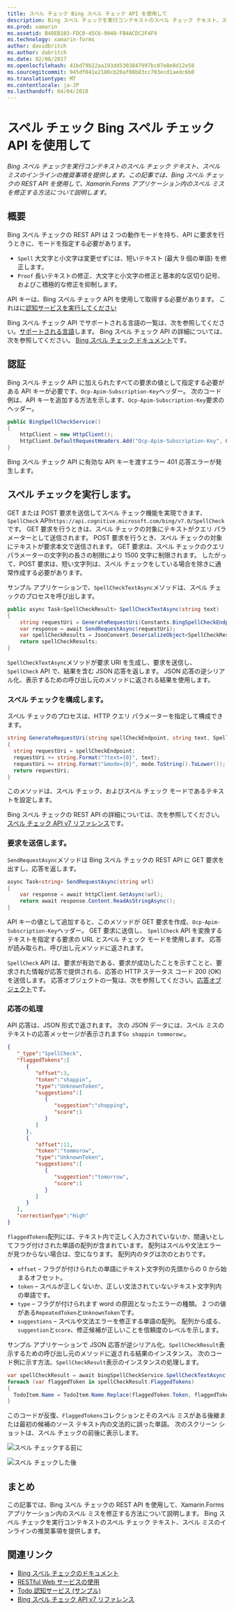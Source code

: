 ```yaml
---
title: スペル チェック Bing スペル チェック API を使用して
description: Bing スペル チェックを実行コンテキストのスペル チェック テキスト、スペル ミスのインラインの推奨事項を提供します。 この記事では、Bing スペル チェックの REST API を使用して、Xamarin.Forms アプリケーション内のスペル ミスを修正する方法について説明します。
ms.prod: xamarin
ms.assetid: B40EB103-FDC0-45C6-9940-FB4ACDC2F4F9
ms.technology: xamarin-forms
author: davidbritch
ms.author: dabritch
ms.date: 02/08/2017
ms.openlocfilehash: 41bd79b22aa193dd5303847997bc07e8e8d12e58
ms.sourcegitcommit: 945df041e2180cb20af08b83cc703ecd1aedc6b0
ms.translationtype: MT
ms.contentlocale: ja-JP
ms.lasthandoff: 04/04/2018
---
```

# <a name="spell-checking-using-the-bing-spell-check-api"></a>スペル チェック Bing スペル チェック API を使用して

_Bing スペル チェックを実行コンテキストのスペル チェック テキスト、スペル ミスのインラインの推奨事項を提供します。この記事では、Bing スペル チェックの REST API を使用して、Xamarin.Forms アプリケーション内のスペル ミスを修正する方法について説明します。_

## <a name="overview"></a>概要

Bing スペル チェックの REST API は 2 つの動作モードを持ち、API に要求を行うときに、モードを指定する必要があります。

- `Spell` 大文字と小文字は変更せずには、短いテキスト (最大 9 個の単語) を修正します。
- `Proof` 長いテキストの修正、大文字と小文字の修正と基本的な区切り記号、およびこ積極的な修正を抑制します。

API キーは、Bing スペル チェック API を使用して取得する必要があります。 これはに[認知サービスを実行してください](https://azure.microsoft.com/try/cognitive-services/)

Bing スペル チェック API でサポートされる言語の一覧は、次を参照してください。[サポートされる言語](/azure/cognitive-services/bing-spell-check/bing-spell-check-supported-languages/)します。 Bing スペル チェック API の詳細については、次を参照してください。 [Bing スペル チェック ドキュメント](/azure/cognitive-services/bing-spell-check/)です。

## <a name="authentication"></a>認証

Bing スペル チェック API に加えられたすべての要求の値として指定する必要がある API キーが必要です、`Ocp-Apim-Subscription-Key`ヘッダー。 次のコード例は、API キーを追加する方法を示します、`Ocp-Apim-Subscription-Key`要求のヘッダー。

```csharp
public BingSpellCheckService()
{
    httpClient = new HttpClient();
    httpClient.DefaultRequestHeaders.Add("Ocp-Apim-Subscription-Key", Constants.BingSpellCheckApiKey);
}
```

Bing スペル チェック API に有効な API キーを渡すエラー 401 応答エラーが発生します。

## <a name="performing-spell-checking"></a>スペル チェックを実行します。

GET または POST 要求を送信してスペル チェック機能を実現できます、 `SpellCheck` API`https://api.cognitive.microsoft.com/bing/v7.0/SpellCheck`です。 GET 要求を行うときは、スペル チェックの対象にテキストがクエリ パラメーターとして送信されます。 POST 要求を行うとき、スペル チェックの対象にテキストが要求本文で送信されます。 GET 要求は、スペル チェックのクエリ パラメーターの文字列の長さの制限により 1500 文字に制限されます。 したがって、POST 要求は、短い文字列は、スペル チェックをしている場合を除きに通常作成する必要があります。

サンプル アプリケーションで、`SpellCheckTextAsync`メソッドは、スペル チェックのプロセスを呼び出します。

```csharp
public async Task<SpellCheckResult> SpellCheckTextAsync(string text)
{
    string requestUri = GenerateRequestUri(Constants.BingSpellCheckEndpoint, text, SpellCheckMode.Spell);
    var response = await SendRequestAsync(requestUri);
    var spellCheckResults = JsonConvert.DeserializeObject<SpellCheckResult>(response);
    return spellCheckResults;
}
```

`SpellCheckTextAsync`メソッドが要求 URI を生成し、要求を送信し、 `SpellCheck` API で、結果を含む JSON 応答を返します。 JSON 応答の逆シリアル化、表示するための呼び出し元のメソッドに返される結果を使用します。

### <a name="configuring-spell-checking"></a>スペル チェックを構成します。

スペル チェックのプロセスは、HTTP クエリ パラメーターを指定して構成できます。

```csharp
string GenerateRequestUri(string spellCheckEndpoint, string text, SpellCheckMode mode)
{
  string requestUri = spellCheckEndpoint;
  requestUri += string.Format("?text={0}", text);                         // text to spell check
  requestUri += string.Format("&mode={0}", mode.ToString().ToLower());    // spellcheck mode - proof or spell
  return requestUri;
}
```

このメソッドは、スペル チェック、およびスペル チェック モードであるテキストを設定します。

Bing スペル チェックの REST API の詳細については、次を参照してください。[スペル チェック API v7 リファレンス](/rest/api/cognitiveservices/bing-spell-check-api-v7-reference/)です。

### <a name="sending-the-request"></a>要求を送信します。

`SendRequestAsync`メソッドは Bing スペル チェックの REST API に GET 要求を出すし、応答を返します。

```csharp
async Task<string> SendRequestAsync(string url)
{
    var response = await httpClient.GetAsync(url);
    return await response.Content.ReadAsStringAsync();
}
```

API キーの値として追加すると、このメソッドが GET 要求を作成、`Ocp-Apim-Subscription-Key`ヘッダー。 GET 要求に送信し、 `SpellCheck` API を変換するテキストを指定する要求の URL とスペル チェック モードを使用します。 応答が読み取られ、呼び出し元メソッドに返されます。

`SpellCheck` API は、要求が有効である、要求が成功したことを示すことと、要求された情報が応答で提供される、応答の HTTP ステータス コード 200 (OK) を送信します。 応答オブジェクトの一覧は、次を参照してください。[応答オブジェクト](/rest/api/cognitiveservices/bing-spell-check-api-v7-reference#response-objects)です。

### <a name="processing-the-response"></a>応答の処理

API 応答は、JSON 形式で返されます。 次の JSON データには、スペル ミスのテキストの応答メッセージが表示されます`Go shappin tommorow`:。

```json
{  
   "_type":"SpellCheck",
   "flaggedTokens":[  
      {  
         "offset":3,
         "token":"shappin",
         "type":"UnknownToken",
         "suggestions":[  
            {  
               "suggestion":"shopping",
               "score":1
            }
         ]
      },
      {  
         "offset":11,
         "token":"tommorow",
         "type":"UnknownToken",
         "suggestions":[  
            {  
               "suggestion":"tomorrow",
               "score":1
            }
         ]
      }
   ],
   "correctionType":"High"
}
```

`flaggedTokens`配列には、テキスト内で正しく入力されていないか、間違いとしてフラグ付けされた単語の配列が含まれています。 配列はスペルや文法エラーが見つからない場合は、空になります。 配列内のタグは次のとおりです。

- `offset` – フラグが付けられたの単語にテキスト文字列の先頭からの 0 から始まるオフセット。
- `token` – スペルが正しくないか、正しい文法されていないテキスト文字列内の単語です。
- `type` – フラグが付けられます word の原因となったエラーの種類。 2 つの値がある`RepeatedToken`と`UnknownToken`です。
- `suggestions` – スペルや文法エラーを修正する単語の配列。 配列から成る、`suggestion`と`score`、修正候補が正しいことを信頼度のレベルを示します。

サンプル アプリケーションで JSON 応答が逆シリアル化、`SpellCheckResult`表示するための呼び出し元のメソッドに返される結果のインスタンス。 次のコード例に示す方法、`SpellCheckResult`表示のインスタンスの処理します。

```csharp
var spellCheckResult = await bingSpellCheckService.SpellCheckTextAsync(TodoItem.Name);
foreach (var flaggedToken in spellCheckResult.FlaggedTokens)
{
  TodoItem.Name = TodoItem.Name.Replace(flaggedToken.Token, flaggedToken.Suggestions.FirstOrDefault().Suggestion);
}
```

このコードが反復、`FlaggedTokens`コレクションとそのスペル ミスがある後継または最初の候補のソース テキスト内の文法的に誤った単語。 次のスクリーン ショットは、スペル チェックの前後に表示します。

![](spell-check-images/before-spell-check.png "スペル チェックする前に")

![](spell-check-images/after-spell-check.png "スペル チェックした後")

## <a name="summary"></a>まとめ

この記事では、Bing スペル チェックの REST API を使用して、Xamarin.Forms アプリケーション内のスペル ミスを修正する方法について説明します。 Bing スペル チェックを実行コンテキストのスペル チェック テキスト、スペル ミスのインラインの推奨事項を提供します。

## <a name="related-links"></a>関連リンク

- [Bing スペル チェックのドキュメント](/azure/cognitive-services/bing-spell-check/)
- [RESTful Web サービスの使用](~/xamarin-forms/data-cloud/consuming/rest.md)
- [Todo 認知サービス (サンプル)](https://developer.xamarin.com/samples/xamarin-forms/WebServices/TodoCognitiveServices/)
- [Bing スペル チェック API v7 リファレンス](/rest/api/cognitiveservices/bing-spell-check-api-v7-reference/)
